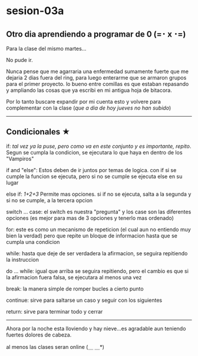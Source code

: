 # sesion-03a
## Otro dia aprendiendo a programar de 0 (=･ x ･=)

Para la clase del mismo martes...

No pude ir.

Nunca pense que me agarraria una enfermedad sumamente fuerte que me dejaria 2 dias fuera del ring, para luego enterarme que se armaron grupos para el primer proyecto.
lo bueno entre comillas es que estaban repasando y ampliando las cosas que ya escribi en mi antigua hoja de bitacora.

Por lo tanto buscare expandir por mi cuenta esto y volvere para complementar con la clase  (*que a dia de hoy jueves no han subido*)

---

## Condicionales ★

if: *tal vez ya la puse, pero como va en este conjunto y es importante, repito*. Segun se cumpla la condicion, se ejecutara lo que haya en dentro de los "Vampiros"

if and "else": Estos deben de ir juntos por temas de logica. con if si se cumple la funcion se ejecuta, pero si no se cumple se ejecuta else en su lugar

else if: *1+2+3* Permite mas opciones. si if no se ejecuta, salta a la segunda y si no se cumple, a la tercera opcion

switch ... case: el switch es nuestra "pregunta" y los case son las diferentes opciones (es mejor para mas de 3 opciones y tenerlo mas ordenado)

for: este es como un mecanismo de repeticion (el cual aun no entiendo muy bien la verdad) pero que repite un bloque de informacion hasta que se cumpla una condicion

while: hasta que deje de ser verdadera la afirmacion, se seguira repitiendo la instruccion

do ... while: igual que arriba se seguira repitiendo, pero el cambio es que si la afirmacion fuera falsa, se ejecutara al menos una vez

break: la manera simple de romper bucles a cierto punto

continue: sirve para saltarse un caso y seguir con los siguientes

return: sirve para terminar todo y cerrar

---

Ahora por la noche esta lloviendo y hay nieve...es agradable aun teniendo fuertes dolores de cabeza.

al menos las clases seran online (＿ ＿*)

